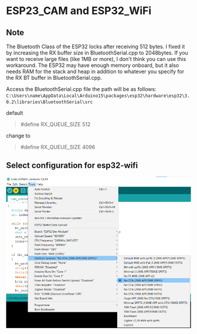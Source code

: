 # ESP23_CAM and ESP32_WiFi

## Note
The Bluetooth Class of the ESP32 locks after receiving 512 bytes. 
I fixed it by increasing the RX buffer size in BluetoothSerial.cpp to 2048bytes. If you want to receive large files (like 1MB or more), I don't think you can use this workaround. 
The ESP32 may have enough memory onboard, but it also needs RAM for the stack and heap in addition to whatever you specify for the RX BT buffer in BluetoothSerial.cpp.

Access the BluetoothSerial.cpp file
the path will be as follows:
`C:\Users\name\AppData\Local\Arduino15\packages\esp32\hardware\esp32\3.0.2\libraries\BluetoothSerial\src`

default
> #define RX_QUEUE_SIZE         512

change to
> #define RX_QUEUE_SIZE         4096

## Select configuration for esp32-wifi
![alt text](image.png)